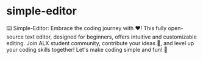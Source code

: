 # simple-editor
⌨️ Simple-Editor: Embrace the coding journey with ❤️! This fully open-source text editor, designed for beginners, offers intuitive and customizable editing. Join ALX student community, contribute your ideas 🤝, and level up your coding skills together! Let's make coding simple and fun! 🎉
